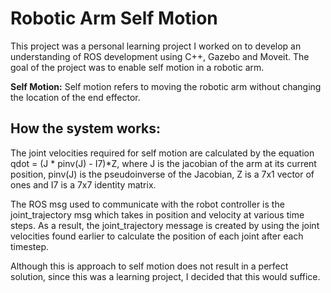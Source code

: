 # Robotic Arm Self Motion

This project was a personal learning project I worked on to develop an understanding of ROS development using C++, Gazebo and Moveit. The goal of the project was to enable self motion in a robotic arm. 

**Self Motion:**
Self motion refers to moving the robotic arm without changing the location of the end effector. 

## How the system works:
The joint velocities required for self motion are calculated by the equation qdot = (J * pinv(J) - I7)*Z, where J is the jacobian of the arm at its current position, pinv(J) is the pseudoinverse of the Jacobian, Z is a 7x1 vector of ones and I7 is a 7x7 identity matrix. 

The ROS msg used to communicate with the robot controller is the joint_trajectory msg which takes in position and velocity at various time steps. As a result, the joint_trajectory message is created by using the joint velocities found earlier to calculate the position of each joint after each timestep. 

Although this is approach to self motion does not result in a perfect solution, since this was a learning project, I decided that this would suffice.  



